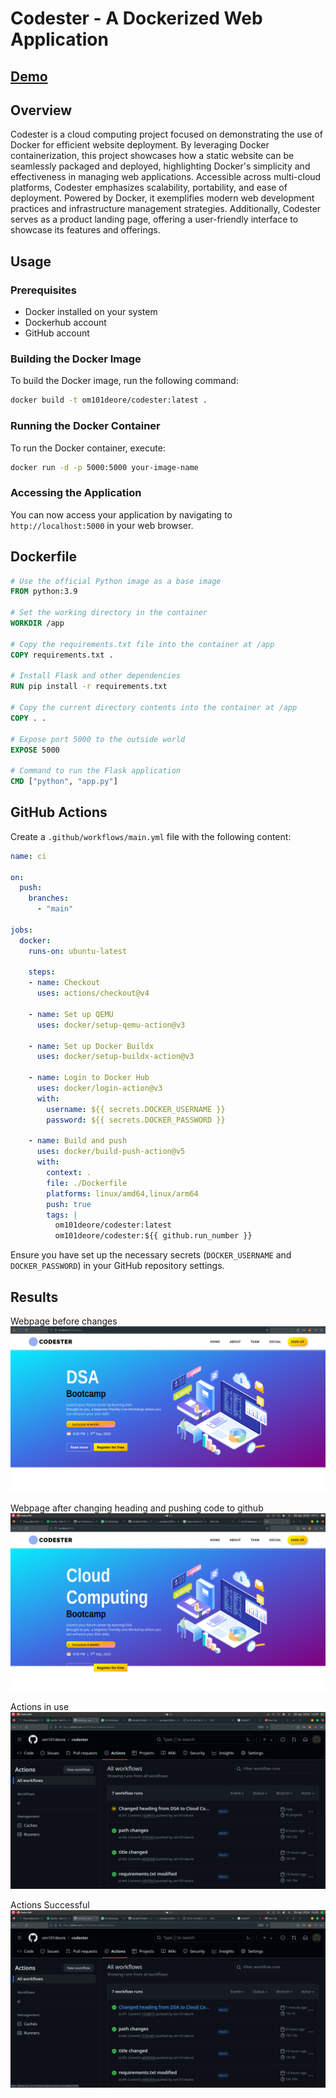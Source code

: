 # Codester - A Dockerized Web Application
## [Demo](https://www.youtube.com/watch?v=zj8NY-spnRc)
## Overview

Codester is a cloud computing project focused on demonstrating the use of Docker for efficient website deployment. By leveraging Docker containerization, this project showcases how a static website can be seamlessly packaged and deployed, highlighting Docker's simplicity and effectiveness in managing web applications. Accessible across multi-cloud platforms, Codester emphasizes scalability, portability, and ease of deployment. Powered by Docker, it exemplifies modern web development practices and infrastructure management strategies. Additionally, Codester serves as a product landing page, offering a user-friendly interface to showcase its features and offerings.

## Usage

### Prerequisites

- Docker installed on your system
- Dockerhub account 
- GitHub account

### Building the Docker Image

To build the Docker image, run the following command:

```bash
docker build -t om101deore/codester:latest .
```

### Running the Docker Container

To run the Docker container, execute:

```bash
docker run -d -p 5000:5000 your-image-name
```

### Accessing the Application

You can now access your application by navigating to `http://localhost:5000` in your web browser.

## Dockerfile

```Dockerfile
# Use the official Python image as a base image
FROM python:3.9

# Set the working directory in the container
WORKDIR /app

# Copy the requirements.txt file into the container at /app
COPY requirements.txt .

# Install Flask and other dependencies
RUN pip install -r requirements.txt

# Copy the current directory contents into the container at /app
COPY . .

# Expose port 5000 to the outside world
EXPOSE 5000

# Command to run the Flask application
CMD ["python", "app.py"]

```

## GitHub Actions

Create a `.github/workflows/main.yml` file with the following content:


```yaml
name: ci

on:
  push:
    branches:
      - "main"

jobs:
  docker:
    runs-on: ubuntu-latest

    steps:
    - name: Checkout
      uses: actions/checkout@v4

    - name: Set up QEMU
      uses: docker/setup-qemu-action@v3

    - name: Set up Docker Buildx
      uses: docker/setup-buildx-action@v3

    - name: Login to Docker Hub
      uses: docker/login-action@v3
      with:
        username: ${{ secrets.DOCKER_USERNAME }}
        password: ${{ secrets.DOCKER_PASSWORD }}

    - name: Build and push
      uses: docker/build-push-action@v5
      with:
        context: .
        file: ./Dockerfile
        platforms: linux/amd64,linux/arm64
        push: true
        tags: |
          om101deore/codester:latest
          om101deore/codester:${{ github.run_number }}

```

Ensure you have set up the necessary secrets (`DOCKER_USERNAME` and `DOCKER_PASSWORD`) in your GitHub repository settings.

## Results
Webpage before changes
![Before Changes](https://github.com/om101deore/codester/blob/main/share/static_website.png)

Webpage after changing heading and pushing code to github
![After Changes](https://github.com/om101deore/codester/blob/main/share/changes_reflected.png)

Actions in use
![Actions in use](https://github.com/om101deore/codester/blob/main/share/actions.png)

Actions Successful
![Actions Successful](https://github.com/om101deore/codester/blob/main/share/actions_successful.png)

